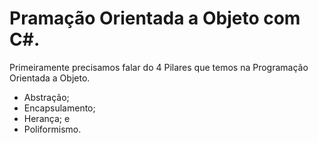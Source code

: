 # Pramação Orientada a Objeto com C#.

Primeiramente precisamos falar do 4 Pilares que temos na Programação Orientada a Objeto. 
- Abstração;
- Encapsulamento;
- Herança; e
- Poliformismo. 
